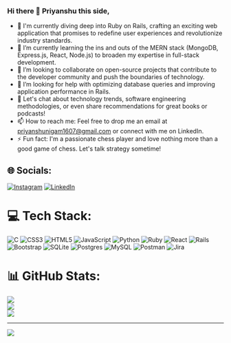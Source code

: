 ### Hi there 👋 Priyanshu this side,


- 🔭 I'm currently diving deep into Ruby on Rails, crafting an exciting web application that promises to redefine user experiences and revolutionize industry standards.
- 🌱 I’m currently learning the ins and outs of the MERN stack (MongoDB, Express.js, React, Node.js) to broaden my expertise in full-stack development.
- 👯 I’m looking to collaborate on open-source projects that contribute to the developer community and push the boundaries of technology.
- 🤔 I’m looking for help with optimizing database queries and improving application performance in Rails.
- 💬 Let's chat about technology trends, software engineering methodologies, or even share recommendations for great books or podcasts!
- 📫 How to reach me: Feel free to drop me an email at priyanshunigam1607@gmail.com or connect with me on LinkedIn.
- ⚡ Fun fact: I'm a passionate chess player and love nothing more than a good game of chess. Let's talk strategy sometime!


## 🌐 Socials:
[![Instagram](https://img.shields.io/badge/Instagram-%23E4405F.svg?logo=Instagram&logoColor=white)](https://www.instagram.com/priyanshh_u) [![LinkedIn](https://img.shields.io/badge/LinkedIn-%230077B5.svg?logo=linkedin&logoColor=white)](https://www.linkedin.com/in/priyanshu-nigam/) 

# 💻 Tech Stack:
![C](https://img.shields.io/badge/c-%2300599C.svg?style=for-the-badge&logo=c&logoColor=white) ![CSS3](https://img.shields.io/badge/css3-%231572B6.svg?style=for-the-badge&logo=css3&logoColor=white) ![HTML5](https://img.shields.io/badge/html5-%23E34F26.svg?style=for-the-badge&logo=html5&logoColor=white) ![JavaScript](https://img.shields.io/badge/javascript-%23323330.svg?style=for-the-badge&logo=javascript&logoColor=%23F7DF1E) ![Python](https://img.shields.io/badge/python-3670A0?style=for-the-badge&logo=python&logoColor=ffdd54) ![Ruby](https://img.shields.io/badge/ruby-%23CC342D.svg?style=for-the-badge&logo=ruby&logoColor=white) ![React](https://img.shields.io/badge/react-%2320232a.svg?style=for-the-badge&logo=react&logoColor=%2361DAFB) ![Rails](https://img.shields.io/badge/rails-%23CC0000.svg?style=for-the-badge&logo=ruby-on-rails&logoColor=white) ![Bootstrap](https://img.shields.io/badge/bootstrap-%238511FA.svg?style=for-the-badge&logo=bootstrap&logoColor=white) ![SQLite](https://img.shields.io/badge/sqlite-%2307405e.svg?style=for-the-badge&logo=sqlite&logoColor=white) ![Postgres](https://img.shields.io/badge/postgres-%23316192.svg?style=for-the-badge&logo=postgresql&logoColor=white) ![MySQL](https://img.shields.io/badge/mysql-%2300000f.svg?style=for-the-badge&logo=mysql&logoColor=white) ![Postman](https://img.shields.io/badge/Postman-FF6C37?style=for-the-badge&logo=postman&logoColor=white) ![Jira](https://img.shields.io/badge/jira-%230A0FFF.svg?style=for-the-badge&logo=jira&logoColor=white)
# 📊 GitHub Stats:
![](https://github-readme-stats.vercel.app/api?username=Priyanshu1216&theme=vision-friendly-dark&hide_border=false&include_all_commits=false&count_private=false)<br/>
![](https://github-readme-streak-stats.herokuapp.com/?user=Priyanshu1216&theme=vision-friendly-dark&hide_border=false)<br/>
![](https://github-readme-stats.vercel.app/api/top-langs/?username=Priyanshu1216&theme=vision-friendly-dark&hide_border=false&include_all_commits=false&count_private=false&layout=compact)

---
[![](https://visitcount.itsvg.in/api?id=Priyanshu1216&icon=0&color=12)](https://visitcount.itsvg.in)

<!-- Proudly created with GPRM ( https://gprm.itsvg.in ) -->
